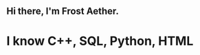 ## Hi there, I'm Frost Aether.
# I know C++, SQL, Python, HTML

<!--
**frostaether/frostaether** is a ✨ _special_ ✨ repository because its `README.md` (this file) appears on your GitHub profile.

C++, SQL, Python, HTML
